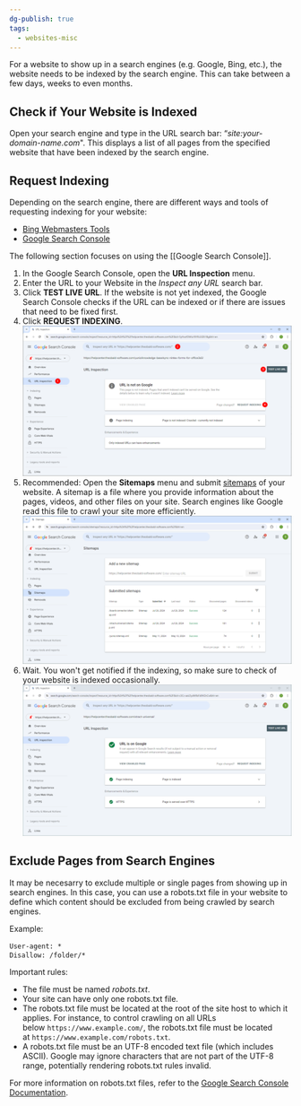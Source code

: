 ```yaml
---
dg-publish: true
tags:
  - websites-misc
---
```

For a website to show up in a search engines (e.g. Google, Bing, etc.), the website needs to be indexed by the search engine. This can take between a few days, weeks to even months.

## Check if Your Website is Indexed

Open your search engine and type in the URL search bar: “*site:your-domain-name.com*".
This displays a list of all pages from the specified website that have been indexed by the search engine.
 
## Request Indexing

Depending on the search engine, there are different ways and tools of requesting indexing for your website:

- [Bing Webmasters Tools](https://www.bing.com/webmasters/about)
- [Google Search Console](https://search.google.com/search-console/welcome)

The following section focuses on using the [[Google Search Console]].

1. In the Google Search Console, open the **URL Inspection** menu.
2. Enter the URL to your Website in the *Inspect any URL* search bar.
3. Click **TEST LIVE URL**. If the website is not yet indexed, the Google Search Console checks if the URL can be indexed or if there are issues that need to be fixed first.
4. Click **REQUEST INDEXING**. <br>![request-indexing](https://github.com/v-schipka/images/blob/main/obsidian/request-indexing-numberes.png?raw=true)
5. Recommended: Open the **Sitemaps** menu and submit [sitemaps](https://developers.google.com/search/docs/crawling-indexing/sitemaps/overview) of your website. A sitemap is a file where you provide information about the pages, videos, and other files on your site. Search engines like Google read this file to crawl your site more efficiently.<br>![sitemaps](https://github.com/v-schipka/images/blob/main/obsidian/submit-sitemaps.png?raw=true)
6. Wait. You won't get notified if the indexing, so make sure to check of your website is indexed occasionally. <br>![is-indexed](https://github.com/v-schipka/images/blob/main/obsidian/is-indexed.png?raw=true)


## Exclude Pages from Search Engines

It may be necesarry to exclude multiple or single pages from showing up in search engines. In this case, you can use a robots.txt file in your website to define which content should be excluded from being crawled by search engines.

Example:

```
User-agent: *
Disallow: /folder/*
```

Important rules:
- The file must be named *robots.txt*.
- Your site can have only one robots.txt file.
- The robots.txt file must be located at the root of the site host to which it applies. For instance, to control crawling on all URLs below `https://www.example.com/`, the robots.txt file must be located at `https://www.example.com/robots.txt`. 
- A robots.txt file must be an UTF-8 encoded text file (which includes ASCII). Google may ignore characters that are not part of the UTF-8 range, potentially rendering robots.txt rules invalid.

For more information on robots.txt files, refer to the [Google Search Console Documentation](https://developers.google.com/search/docs/crawling-indexing/robots/create-robots-txt).